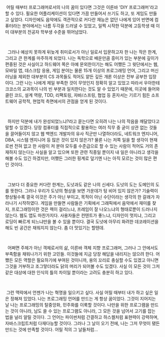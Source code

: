 &nbsp;어릴 때부터 프로그래머로서의 나의 꿈이 있다면 그것은 이른바 'DIY 프로그래머'라고 할 수 있다. 필요한 어플리케이션이 있다면 가끔 만들어서 쓰기도 하고, 또 게임도 만들고 싶었다. 디자인에도 음악에도 객관적으로 커다란 재능은 없던 나에게 있어 반면에 컴퓨터라는 분야에서는 나름 두각을 드러낼 수 있었고, 일찍 시작한 덕분에 고등학생 때 이미 대부분의 전공자 학부생 수준을 뛰어넘었다. 

<br>

&nbsp;&nbsp;그러나 예상치 못하게 뒤늦게 취미로서가 아닌 일로서 입문하고자 한 나는 작은 한계, 그리고 큰 한계를 마주하게 되었다. 나는 독학으로 배운만큼 흥미가 있는 부분에 깊이가 편중된 것은 사실이고 하드웨어 쪽은 아예 문외한이기는 해도 어쨌든 그 윗단에서는 웹, 모바일 앱, 데스크탑 응용, 게임 분야는 물론 15개 이상의 프로그래밍 언어, 그리고 머신 러닝을 제외한 대부분의 CS 과목들도 적어도 얕든 깊든 개론 이상은 전부 공부한 입장이다. 그런 나는 나에게 제일 부족한 것이 무엇인지 정확히 알고 있었고 따라서 우아한테크코스의 교과목이 나의 빈 부분과 일치한다는 것도 알 수 있었기 때문에, 이곳에 들어와 클린 코드, 설계 역량, TDD, 리팩토링, 자바/스프링, 협업 등 혼자서는 기르기 힘든 소프트웨어 공학적, 현업적 측면에서의 관점을 얻게 된 것이다.

<br>

&nbsp;&nbsp;하지만 덕분에 내가 완성되었느냐?라고 묻는다면 오히려 나는 나의 작음을 깨달았다고 말할 수 있겠다. 당장 컴퓨터를 직접적으로 활용하는 여러 직무 중 굳이 상관 없는 것들을 끌어들이지 않고 웹 백엔드 개발자의 유사 직군만 나열하더라도, 네트워크 엔지니어, DBA, 시스템 엔지니어 등 많은 것이 있지 않은가? 물론 나는 저쪽 일을 할 생각이 현재로썬 전혀 없고 한 사람이 저 분야 모두를 수준급으로 할 수 있는 사람이 적어도 거의 존재하지 않는다는 사실을 알고 있으며 또한 관련 직종일 뿐이지 내 일은 아니라고 생각을 해볼 수도 있긴 하겠지만, 어쨌든 그러한 핑계로 덮기엔 나는 아직 모르는 것이 많은 편인 것이다.

<br>

&nbsp;&nbsp;그보다 더 중요한 커다란 한계는, 도넛과도 같은 나의 신세다. 도넛의 도는 도메인의 도를 뜻한다. 그러나 우리가 도넛의 형상을 보면 가운데가 텅 비어 있지 않은가? 기술력이 향상될수록 결국 이것은 주가 아닌 부이고, 목적이 아닌 수단이라는 생각의 한 갈래가 자라나기 시작하였다. 게임을 만들면 사람들은 기획에서 그래픽에서 음악에서 재미를 찾지, 프로그래밍이란 것은 렉이 걸리느냐, 프레임이 잘 나오느냐의 형태로뿐이 드러나지 않는다. 웹도 앱도 마찬가지다. 사용자들은 컨텐트가 좋느냐, 디자인이 멋지냐, 그리고 로딩이 빠르게 되느냐만을 볼 수 있을 뿐이다. 결국 도넛에 아무리 화려한 데코레이션을 해도 빈 공간은 채워지지 않는다. 좀 더 맛있기는 할텐데.

<br>

&nbsp;&nbsp;어쩌면 주체가 아닌 객체로서의 삶, 이른바 객체 지향 프로그래머, 그러나 그 안에서도 부족함을 채워나가기 위한 고민들. 이것들에 지금 당장 해답을 내리지는 않으려 한다. 어쨌든 모든 역할은 필요하기에 부여된 것이니까, 용의 꼬리로 충실할 수도 있겠고 아니면 그것을 거부하고 조그맣더라도 닭의 머리가 되어볼 수도 있겠다. 사실 이 모든 것이 그저 같은 대상에 대한 인식의 틀의 차이일 뿐이라는 고려도 충분히 하고 있다.

<br>

&nbsp;그런 맥락에서 언젠가 나는 혁명을 일으키고 싶다. 사실 어릴 때부터 내가 하고 싶은 일은 정해져 있었다. 나는 프로그래밍 언어를 만드는 게 항상 꿈이었다. 그것이 지어지는 날 나는 프로그래밍의 탈중앙화, 민주화를 이룩할 것이다. 나만을 위한 프로그램을 만드는 것이 아니라, 남도 쓸 수 있는 프로그램도 아니라, 그 모든 것을 넘어서 고기를 잡는 법을 널리 알릴 것이다. 그 언어는 파이썬처럼 간결하고 하스켈처럼 표현력이 강력하며, 자바스크립트처럼 다재다능할 것이다. 그러나 그 날이 오기 전에, 나는 그저 무엇이 됐든 만드는 것에 만족할 것이다. 어릴 적의 그 날들처럼...

